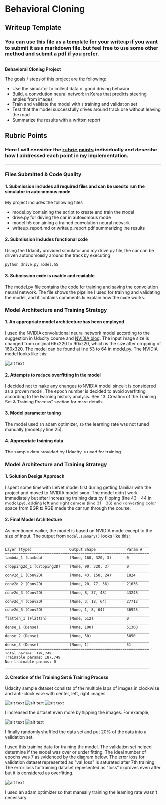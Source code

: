 # **Behavioral Cloning** 

## Writeup Template

### You can use this file as a template for your writeup if you want to submit it as a markdown file, but feel free to use some other method and submit a pdf if you prefer.

---

**Behavioral Cloning Project**

The goals / steps of this project are the following:
* Use the simulator to collect data of good driving behavior
* Build, a convolution neural network in Keras that predicts steering angles from images
* Train and validate the model with a training and validation set
* Test that the model successfully drives around track one without leaving the road
* Summarize the results with a written report


[//]: # (Image References)

[image1]: ./images/nvidia-cnn.png "Model Visualization"
[image2]: ./images/left_2016_12_01_13_44_32_011.jpg "Left Camera"
[image3]: ./images/center_2016_12_01_13_44_32_011.jpg "Center Camera"
[image4]: ./images/right_2016_12_01_13_44_32_011.jpg "Right Camera"
[image5]: ./images/center_2016_12_01_13_44_32_011_flipped.jpg "Flipped Image"
[image6]: ./images/history.png "Training History"

## Rubric Points
### Here I will consider the [rubric points](https://review.udacity.com/#!/rubrics/432/view) individually and describe how I addressed each point in my implementation.  

---
### Files Submitted & Code Quality

#### 1. Submission includes all required files and can be used to run the simulator in autonomous mode

My project includes the following files:
* model.py containing the script to create and train the model
* drive.py for driving the car in autonomous mode
* model.h5 containing a trained convolution neural network 
* writeup_report.md or writeup_report.pdf summarizing the results

#### 2. Submission includes functional code
Using the Udacity provided simulator and my drive.py file, the car can be driven autonomously around the track by executing 
```sh
python drive.py model.h5
```

#### 3. Submission code is usable and readable

The model.py file contains the code for training and saving the convolution neural network. The file shows the pipeline I used for training and validating the model, and it contains comments to explain how the code works.

### Model Architecture and Training Strategy

#### 1. An appropriate model architecture has been employed

I used the NVIDIA convolutional neural network model according to the suggestion in Udacity course and [NVIDIA blog](https://developer.nvidia.com/blog/deep-learning-self-driving-cars/). The input image size is changed from original 66x220 to 90x320, which is the size after cropping of 160x320. The model can be found at line 53 to 64 in model.py. The NVIDIA model looks like this:

![alt text][image1]

#### 2. Attempts to reduce overfitting in the model

I decided not to make any changes to NVIDIA model since it is considered as a proven model. The epoch number is decided to avoid overfitting according to the learning history analysis. See "3. Creation of the Training Set & Training Process" section for more details.

#### 3. Model parameter tuning

The model used an adam optimizer, so the learning rate was not tuned manually (model.py line 25).

#### 4. Appropriate training data

The sample data provided by Udacity is used for training.

### Model Architecture and Training Strategy

#### 1. Solution Design Approach

I spent some time with LeNet model first during getting familiar with the project and moved to NVIDIA model soon. The model didn't work immediately but after increasing training data by flipping (line 43 - 44 in model.py), adding left and right camera (line 31 - 36) and converting color space from BGR to RGB made the car run through the course.

#### 2. Final Model Architecture

As mentioned earlier, the model is based on NVIDIA model except to the size of input. The output from `model.summary()` looks like this:

```
_________________________________________________________________
Layer (type)                 Output Shape              Param #   
=================================================================
lambda_1 (Lambda)            (None, 160, 320, 3)       0         
_________________________________________________________________
cropping2d_1 (Cropping2D)    (None, 90, 320, 3)        0         
_________________________________________________________________
conv2d_1 (Conv2D)            (None, 43, 158, 24)       1824      
_________________________________________________________________
conv2d_2 (Conv2D)            (None, 20, 77, 36)        21636     
_________________________________________________________________
conv2d_3 (Conv2D)            (None, 8, 37, 48)         43248     
_________________________________________________________________
conv2d_4 (Conv2D)            (None, 3, 18, 64)         27712     
_________________________________________________________________
conv2d_5 (Conv2D)            (None, 1, 8, 64)          36928     
_________________________________________________________________
flatten_1 (Flatten)          (None, 512)               0         
_________________________________________________________________
dense_1 (Dense)              (None, 100)               51300     
_________________________________________________________________
dense_2 (Dense)              (None, 50)                5050      
_________________________________________________________________
dense_3 (Dense)              (None, 1)                 51        
=================================================================
Total params: 187,749
Trainable params: 187,749
Non-trainable params: 0
_________________________________________________________________
```

#### 3. Creation of the Training Set & Training Process

Udacity sample dataset consists of the multiple laps of images in clockwise and anti-clock wise with center, left, right images.

![alt text][image2]
![alt text][image3]
![alt text][image4]

I increased the dataset even more by flipping the images. For example,

![alt text][image3]
![alt text][image5]

I finally randomly shuffled the data set and put 20% of the data into a validation set. 

I used this training data for training the model. The validation set helped determine if the model was over or under fitting. The ideal number of epochs was 7 as evidenced by the diagram below. The error loss for validation dataset represented as "val_loss" is saturated after 7th training. The error loss for training dataset represented as "loss" improves even after but it is considered as overfitting.

![alt text][image6]

I used an adam optimizer so that manually training the learning rate wasn't necessary.
